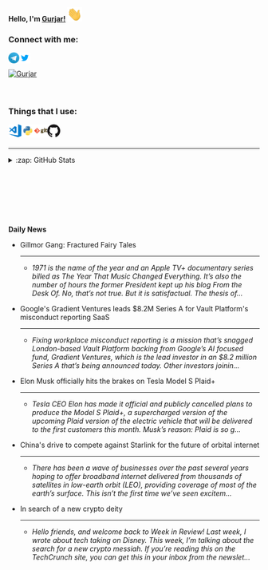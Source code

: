 #### Hello, I'm [Gurjar!](https://GurjarKing.github.io) <img src="https://raw.githubusercontent.com/ABSphreak/ABSphreak/master/gifs/Hi.gif" width="30px"></h2>


### Connect with me:

[<img align="left" alt="Gurjar | Telegram" width="22px" src="https://raw.githubusercontent.com/github/explore/80688e429a7d4ef2fca1e82350fe8e3517d3494d/topics/telegram/telegram.png" />][Telegram]
[<img align="left" alt="Gurjar | Twitter" width="22px" src="https://raw.githubusercontent.com/github/explore/80688e429a7d4ef2fca1e82350fe8e3517d3494d/topics/twitter/twitter.png" />][Twitter]
<br >
<br >
<a href="https://github.com/GurjarKing"><img src="https://komarev.com/ghpvc/?username=GurjarKing" alt="Gurjar" /></a> <br />
<br />
<br />
<!-- <br >

![](https://visitor-badge.glitch.me/badge?page_id=GurjarKing)

<br /> -->

### Things that I use:

[<img align="left" alt="Visual Studio Code" width="26px" src="https://raw.githubusercontent.com/github/explore/80688e429a7d4ef2fca1e82350fe8e3517d3494d/topics/visual-studio-code/visual-studio-code.png" />][VSCode]
[<img align="left" alt="Python" width="26px" src="https://raw.githubusercontent.com/github/explore/80688e429a7d4ef2fca1e82350fe8e3517d3494d/topics/python/python.png" />][Python]
[<img align="left" alt="Git" width="26px" src="https://raw.githubusercontent.com/github/explore/80688e429a7d4ef2fca1e82350fe8e3517d3494d/topics/git/git.png" />][Git]
[<img align="left" alt="GitHub" width="26px" src="https://raw.githubusercontent.com/github/explore/78df643247d429f6cc873026c0622819ad797942/topics/github/github.png" />][Github]

<br />
<br />

---
<details>
  <summary>:zap: GitHub Stats</summary>

<img align="left" alt="Gurjar's Github Stats" src="https://github-readme-stats.vercel.app/api?username=GurjarKing&show_icons=true&hide_border=true&count_private=true&include_all_commit=true&theme=algolia" />

</details>

<!-- ### 🔔 My latest tweet
<a href="https://twitter.com/Gurjar_King43" target="_blank">
	<img src="https://github.com/GurjarKing/GurjarKing/raw/master/tweet.png" width="70%" align="center" alt="Click to view on Twitter" title="My latest tweet, as an image"/>
</a> -->
<br>

<pre>

</pre>

<!-- **Quote of the hour:**

{qoth}

~ {qoth_author}
<pre>

</pre> -->
<br>
<pre>


</pre>
<strong>Daily News</strong>
  
  - Gillmor Gang: Fractured Fairy Tales
     <hr/>
     
      - *1971 is the name of the year and an Apple TV+ documentary series billed as The Year That Music Changed Everything. It’s also the number of hours the former President kept up his blog From the Desk Of. No, that’s not true. But it is satisfactual. The thesis of…*
     
  - Google's Gradient Ventures leads $8.2M Series A for Vault Platform's misconduct reporting SaaS
      <hr/>
      
      - *Fixing workplace misconduct reporting is a mission that’s snagged London-based Vault Platform backing from Google’s AI focused fund, Gradient Ventures, which is the lead investor in an $8.2 million Series A that’s being announced today. Other investors joinin…*
      
  - Elon Musk officially hits the brakes on Tesla Model S Plaid+
      <hr/>
      
      - *Tesla CEO Elon has made it official and publicly cancelled plans to produce the Model S Plaid+, a supercharged version of the upcoming Plaid version of the electric vehicle that will be delivered to the first customers this month. Musk’s reason: Plaid is so g…*
      
  - China's drive to compete against Starlink for the future of orbital internet
      <hr/>
      
      - *There has been a wave of businesses over the past several years hoping to offer broadband internet delivered from thousands of satellites in low-earth orbit (LEO), providing coverage of most of the earth’s surface. This isn’t the first time we’ve seen excitem…*
       
  - In search of a new crypto deity
      <hr/>
       
       - *Hello friends, and welcome back to Week in Review! Last week, I wrote about tech taking on Disney. This week, I’m talking about the search for a new crypto messiah. If you’re reading this on the TechCrunch site, you can get this in your inbox from the newslet…*
      

<br />

[VSCode]: https://code.visualstudio.com/
[Python]: https://www.python.org/
[Git]: https://git-scm.com/
[Github]: https://github.com/
[Telegram]: https://t.me/Gurjar_King/
[Twitter]: https://twitter.com/Gurjar_King43/
